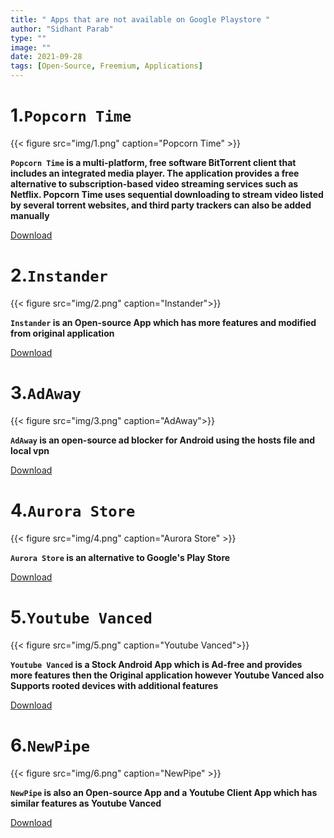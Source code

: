 ```yaml
---
title: " Apps that are not available on Google Playstore "
author: "Sidhant Parab"
type: ""
image: ""
date: 2021-09-28
tags: [Open-Source, Freemium, Applications]
---
```

# 1.**`Popcorn Time`**
{{< figure src="img/1.png" caption="Popcorn Time" >}}

**`Popcorn Time` is a multi-platform, free software BitTorrent client that includes an integrated media player. The application provides a free alternative to subscription-based video streaming services such as Netflix. Popcorn Time uses sequential downloading to stream video listed by several torrent websites, and third party trackers can also be added manually**

[Download](https://popcorn-time.tw/android.html)

# 2.**`Instander`**
{{< figure src="img/2.png" caption="Instander">}}

**`Instander` is an Open-source App which has more features and modified from original application**

[Download](https://thedise.me/instander/repo/)

# 3.**`AdAway`**
{{< figure src="img/3.png" caption="AdAway">}}

**`AdAway` is an open-source ad blocker for Android using the hosts file and local vpn**

[Download](https://github.com/AdAway/AdAway/releases/tag/v5.8.0)

# 4.**`Aurora Store`**
{{< figure src="img/4.png" caption="Aurora Store" >}}

**`Aurora Store` is an alternative to Google's Play Store**

[Download](https://aurora-store.en.uptodown.com/android)

# 5.**`Youtube Vanced`**
{{< figure src="img/5.png" caption="Youtube Vanced">}}

**`Youtube Vanced` is a Stock Android App which is Ad-free and provides more features then the Original application however Youtube Vanced also Supports rooted devices with additional features**

[Download](https://vancedapp.com/) 

# 6.**`NewPipe`**
{{< figure src="img/6.png" caption="NewPipe" >}}

**`NewPipe` is also an Open-source App and a Youtube Client App which has similar features as Youtube Vanced**

[Download](https://newpipe.net/#download)
